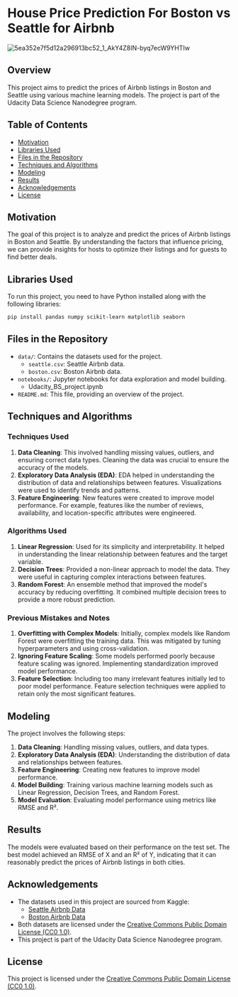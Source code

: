 # **House Price Prediction For Boston vs Seattle for Airbnb**
![5ea352e7f5d12a296913bc52_1_AkY4Z8IN-byq7ecW9YHTIw](https://github.com/user-attachments/assets/143dc4a5-6005-4d40-9277-ef3b3c476cf1)


## Overview

This project aims to predict the prices of Airbnb listings in Boston and Seattle using various machine learning models. The project is part of the Udacity Data Science Nanodegree program.

## Table of Contents

- [Motivation](#motivation)
- [Libraries Used](#libraries-used)
- [Files in the Repository](#files-in-the-repository)
- [Techniques and Algorithms](#techniques-and-algorithms)
- [Modeling](#modeling)
- [Results](#results)
- [Acknowledgements](#acknowledgements)
- [License](#license)

## Motivation

The goal of this project is to analyze and predict the prices of Airbnb listings in Boston and Seattle. By understanding the factors that influence pricing, we can provide insights for hosts to optimize their listings and for guests to find better deals.

## Libraries Used

To run this project, you need to have Python installed along with the following libraries:

```bash
pip install pandas numpy scikit-learn matplotlib seaborn
```

## Files in the Repository

- `data/`: Contains the datasets used for the project.
  - `seattle.csv`: Seattle Airbnb data.
  - `boston.csv`: Boston Airbnb data.
- `notebooks/`: Jupyter notebooks for data exploration and model building.
    - Udacity_BS_project.ipynb
- `README.md`: This file, providing an overview of the project.

## Techniques and Algorithms

### Techniques Used

1. **Data Cleaning**: This involved handling missing values, outliers, and ensuring correct data types. Cleaning the data was crucial to ensure the accuracy of the models.
2. **Exploratory Data Analysis (EDA)**: EDA helped in understanding the distribution of data and relationships between features. Visualizations were used to identify trends and patterns.
3. **Feature Engineering**: New features were created to improve model performance. For example, features like the number of reviews, availability, and location-specific attributes were engineered.

### Algorithms Used

1. **Linear Regression**: Used for its simplicity and interpretability. It helped in understanding the linear relationship between features and the target variable.
2. **Decision Trees**: Provided a non-linear approach to model the data. They were useful in capturing complex interactions between features.
3. **Random Forest**: An ensemble method that improved the model's accuracy by reducing overfitting. It combined multiple decision trees to provide a more robust prediction.

### Previous Mistakes and Notes

1. **Overfitting with Complex Models**: Initially, complex models like Random Forest were overfitting the training data. This was mitigated by tuning hyperparameters and using cross-validation.
2. **Ignoring Feature Scaling**: Some models performed poorly because feature scaling was ignored. Implementing standardization improved model performance.
3. **Feature Selection**: Including too many irrelevant features initially led to poor model performance. Feature selection techniques were applied to retain only the most significant features.

## Modeling

The project involves the following steps:

1. **Data Cleaning**: Handling missing values, outliers, and data types.
2. **Exploratory Data Analysis (EDA)**: Understanding the distribution of data and relationships between features.
3. **Feature Engineering**: Creating new features to improve model performance.
4. **Model Building**: Training various machine learning models such as Linear Regression, Decision Trees, and Random Forest.
5. **Model Evaluation**: Evaluating model performance using metrics like RMSE and R².

## Results

The models were evaluated based on their performance on the test set. The best model achieved an RMSE of X and an R² of Y, indicating that it can reasonably predict the prices of Airbnb listings in both cities.

## Acknowledgements

- The datasets used in this project are sourced from Kaggle:
  - [Seattle Airbnb Data](https://www.kaggle.com/datasets/airbnb/seattle/data)
  - [Boston Airbnb Data](https://www.kaggle.com/datasets/airbnb/boston/code)
- Both datasets are licensed under the [Creative Commons Public Domain License (CC0 1.0)](https://creativecommons.org/publicdomain/zero/1.0/).
- This project is part of the Udacity Data Science Nanodegree program.

## License

This project is licensed under the [Creative Commons Public Domain License (CC0 1.0)](https://creativecommons.org/publicdomain/zero/1.0/).
